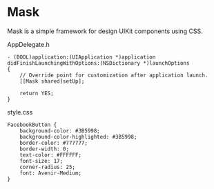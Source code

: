 Mask
====

Mask is a simple framework for design UIKit components using CSS.

AppDelegate.h

    - (BOOL)application:(UIApplication *)application didFinishLaunchingWithOptions:(NSDictionary *)launchOptions
    {
        // Override point for customization after application launch.
        [[Mask shared]setUp];
        
        return YES;
    }


style.css

    FacebookButton {
        background-color: #3B5998;
        background-color-highlighted: #3B5998;
        border-color: #777777;
        border-width: 0;
        text-color: #FFFFFF;
        font-size: 17;
        corner-radius: 25;
        font: Avenir-Medium;
    }

